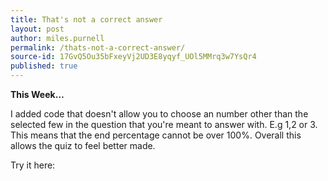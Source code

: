 ```yaml
---
title: That's not a correct answer
layout: post
author: miles.purnell
permalink: /thats-not-a-correct-answer/
source-id: 17GvQ5Ou35bFxeyVj2UD3E8yqyf_UOl5MMrq3w7YsQr4
published: true
---
```

**This Week…**

I added code that doesn't allow you to choose an number other than the selected few in the question that you're meant to answer with. E.g 1,2 or 3. This means that the end percentage cannot be over 100%. Overall this allows the quiz to feel better made.

Try it here:
<script src="//repl.it/embed/Hdh7/6.js"></script>
